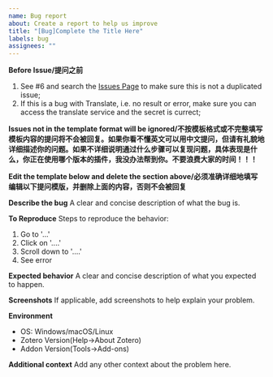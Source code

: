```yaml
---
name: Bug report
about: Create a report to help us improve
title: "[Bug]Complete the Title Here"
labels: bug
assignees: ""
---
```


**Before Issue/提问之前**

1. See #6 and search the [Issues Page](https://github.com/windingwind/zotero-pdf-translate/issues) to make sure this is not a duplicated issue;
2. If this is a bug with Translate, i.e. no result or error, make sure you can access the translate service and the secret is currect;

**Issues not in the template format will be ignored/不按模板格式或不完整填写模板内容的提问将不会被回复。如果你看不懂英文可以用中文提问，但请有礼貌地详细描述你的问题。如果不详细说明通过什么步骤可以复现问题，具体表现是什么，你正在使用哪个版本的插件，我没办法帮到你。不要浪费大家的时间！！！**

**Edit the template below and delete the section above/必须准确详细地填写编辑以下提问模版，并删除上面的内容，否则不会被回复**

**Describe the bug**
A clear and concise description of what the bug is.

**To Reproduce**
Steps to reproduce the behavior:

1. Go to '...'
2. Click on '....'
3. Scroll down to '....'
4. See error

**Expected behavior**
A clear and concise description of what you expected to happen.

**Screenshots**
If applicable, add screenshots to help explain your problem.

**Environment**

- OS: Windows/macOS/Linux
- Zotero Version(Help->About Zotero)
- Addon Version(Tools->Add-ons)

**Additional context**
Add any other context about the problem here.
